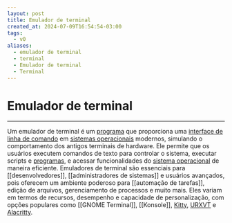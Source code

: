 ```yaml
---
layout: post
title: Emulador de terminal
created_at: 2024-07-09T16:54:54-03:00
tags:
  - v0
aliases:
  - emulador de terminal
  - terminal
  - Emulador de terminal
  - Terminal
---
```

# Emulador de terminal
---

Um emulador de terminal é um [programa](api/2024/07/2024-07-02-Software.md) que proporciona uma [interface de linha de comando](_insight/2024/07/2024-07-09-CLI.md) em [sistemas operacionais](api/2024/06/2024-06-30-Sistema_Operacional.md) modernos, simulando o comportamento dos antigos terminais de hardware. Ele permite que os usuários executem comandos de texto para controlar o sistema, executar scripts e [programas](api/2024/07/2024-07-02-Software.md), e acessar funcionalidades do [sistema operacional](api/2024/06/2024-06-30-Sistema_Operacional.md) de maneira eficiente. Emuladores de terminal são essenciais para [[desenvolvedores]], [[administradores de sistemas]] e usuários avançados, pois oferecem um ambiente poderoso para [[automação de tarefas]], edição de arquivos, gerenciamento de processos e muito mais. Eles variam em termos de recursos, desempenho e capacidade de personalização, com opções populares como [[GNOME Terminal]], [[Konsole]], [Kitty](api/2024/07/2024-07-09-Terminal_Kitty.md), [URXVT](api/2024/07/2024-07-09-Terminal_URXVT.md) e [Alacritty](api/2024/07/2024-07-09-Terminal_Alacritty.md).
